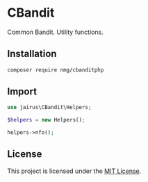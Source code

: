 # CBandit

Common Bandit. Utility functions.

## Installation

```bash
composer require nmg/cbanditphp
```

## Import

```php
use jairus\CBandit\Helpers;

$helpers = new Helpers();

helpers->nfo();
```

## License

This project is licensed under the [MIT License](LICENSE).
